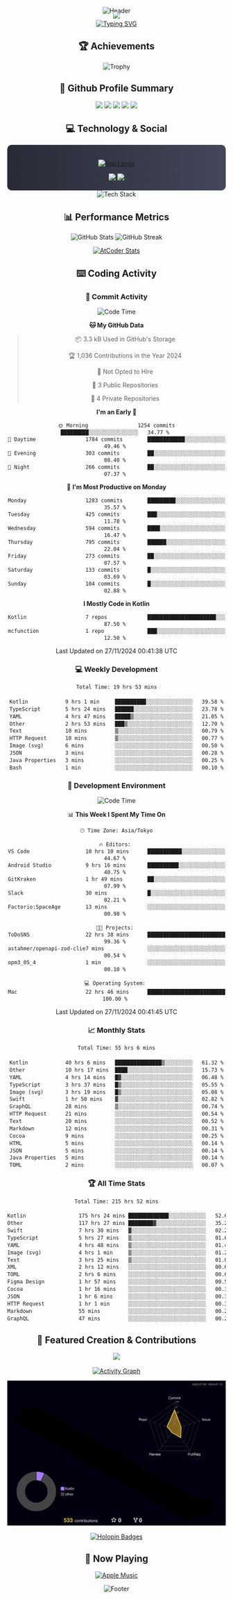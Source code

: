 <div align="center">
  
![Header](https://capsule-render.vercel.app/api?type=waving&color=gradient&customColorList=12&height=300&section=header&text=Welcome%20to%20Batapii's%20Universe&fontSize=50&animation=fadeIn&fontAlignY=40&desc=Android%20Developer%20|%20Kotlin%20LOVE%20)

<div style="margin-top: -20px;">
  <img src="https://readme-typing-svg.herokuapp.com/?lines=Crafting+Android+Experiences;Building+Tomorrow's+Apps+Today;Always+Learning,+Always+Growing&font=Fira%20Code&center=true&width=440&height=45&color=f75c7e&vCenter=true&size=22&pause=1000">
</div>

<a href="https://git.io/typing-svg">
  <img src="https://readme-typing-svg.demolab.com?font=Fira+Code&weight=600&size=28&duration=4000&pause=1000&center=true&vCenter=true&width=800&lines=Hey+there!+I'm+Batapii+%F0%9F%91%8B;Android+Developer+from+Japan+%F0%9F%87%AF%F0%9F%87%B5" alt="Typing SVG" />
</a>

## 🏆 Achievements

![Trophy](https://github-profile-trophy.vercel.app/?username=batapii&theme=onestar&no-frame=true&no-bg=true&column=8&rank=SSS,SS,S,AAA,AA,A,B,C&margin-w=10&margin-h=10)

## 🎯 Github Profile Summary

<div align="center">
  <img src="http://github-profile-summary-cards.vercel.app/api/cards/profile-details?username=batapii&theme=radical" />
  <img src="http://github-profile-summary-cards.vercel.app/api/cards/repos-per-language?username=batapii&theme=radical" />
  <img src="http://github-profile-summary-cards.vercel.app/api/cards/most-commit-language?username=batapii&theme=radical" />
  <img src="http://github-profile-summary-cards.vercel.app/api/cards/stats?username=batapii&theme=radical" />
  <img src="http://github-profile-summary-cards.vercel.app/api/cards/productive-time?username=batapii&theme=radical" />
</div>

## 💻 Technology & Social

<div align="center" style="background: linear-gradient(to right, #282A36, #44475A); padding: 20px; border-radius: 10px;">

[![Top Langs](https://github-readme-stats.vercel.app/api/top-langs/?username=batapii
)](https://github.com/anuraghazra/github-readme-stats)

<div style="margin-top: 15px">
<a href="https://github.com/batapii"><img src="https://img.shields.io/github/followers/batapii?style=for-the-badge&logo=github&label=Follow&color=ff6e96&labelColor=282A36"/></a>
<a href="https://twitter.com/batapii3939"><img src="https://img.shields.io/twitter/follow/batapii?style=for-the-badge&logo=twitter&color=1DA1F2&labelColor=282A36&label= Twitter"/></a>
</div>

</div>

<div align="center">
<img src="https://github-readme-tech-stack.vercel.app/api/cards?title=Tech+Stack&align=center&titleAlign=center&fontSize=20&lineHeight=10&lineCount=4&theme=github_dark&width=800&bg=%230D1117&badge=%23161B22&border=%2321262D&titleColor=%2358A6FF&line1=kotlin%2Ckotlin%2C0095D5%3Bandroid%2Candroid%2C00ff00%3Bjetpackcompose%2Cjetpack%2C4285F4%3B&line2=swift%2Cswift%2CFA7343%3Bfirebase%2Cfirebase%2CFFCA28%3Bgithub%2Cgithub%2C181717%3B&line3=typescript%2Ctypescript%2C3178C6%3Bgraphql%2Cgraphql%2CE10098%3Bsupabase%2Csupabase%2C3FCF8E%3B&line4=gradle%2Cgradle%2C02303A%3Bgitkraken%2Cgitkraken%2C179287%3Bpostman%2Cpostman%2CFF6C37%3B" alt="Tech Stack" />
</div>



## 📊 Performance Metrics

<div align="center">

![GitHub Stats](https://github-readme-stats.vercel.app/api?username=batapii&show_icons=true&theme=radical&hide_border=true&bg_color=0D1117)
![GitHub Streak](https://github-readme-streak-stats.herokuapp.com/?user=batapii&theme=radical&hide_border=true&background=0D1117)

[![AtCoder Stats](https://atcoder-readme-stats.vercel.app/stats/batapii3939?theme=dark&show_history=5&width=495)](https://github.com/iwbc-mzk/atcoder-readme-stats)

</div>

## ⌨️ Coding Activity

### 🌟 Commit Activity
<!--START_SECTION:commit-stats-->
![Code Time](http://img.shields.io/badge/Code%20Time-333%20hrs%2038%20mins-blue)

**🐱 My GitHub Data** 

> 📦 3.3 kB Used in GitHub's Storage 
 > 
> 🏆 1,036 Contributions in the Year 2024
 > 
> 🚫 Not Opted to Hire
 > 
> 📜 3 Public Repositories 
 > 
> 🔑 4 Private Repositories 
 > 
**I'm an Early 🐤** 

```text
🌞 Morning                1254 commits        █████████░░░░░░░░░░░░░░░░   34.77 % 
🌆 Daytime                1784 commits        ████████████░░░░░░░░░░░░░   49.46 % 
🌃 Evening                303 commits         ██░░░░░░░░░░░░░░░░░░░░░░░   08.40 % 
🌙 Night                  266 commits         ██░░░░░░░░░░░░░░░░░░░░░░░   07.37 % 
```
📅 **I'm Most Productive on Monday** 

```text
Monday                   1283 commits        █████████░░░░░░░░░░░░░░░░   35.57 % 
Tuesday                  425 commits         ███░░░░░░░░░░░░░░░░░░░░░░   11.78 % 
Wednesday                594 commits         ████░░░░░░░░░░░░░░░░░░░░░   16.47 % 
Thursday                 795 commits         ██████░░░░░░░░░░░░░░░░░░░   22.04 % 
Friday                   273 commits         ██░░░░░░░░░░░░░░░░░░░░░░░   07.57 % 
Saturday                 133 commits         █░░░░░░░░░░░░░░░░░░░░░░░░   03.69 % 
Sunday                   104 commits         █░░░░░░░░░░░░░░░░░░░░░░░░   02.88 % 
```


**I Mostly Code in Kotlin** 

```text
Kotlin                   7 repos             ██████████████████████░░░   87.50 % 
mcfunction               1 repo              ███░░░░░░░░░░░░░░░░░░░░░░   12.50 % 
```




 Last Updated on 27/11/2024 00:41:38 UTC
<!--END_SECTION:commit-stats-->

### 💻 Weekly Development
<!--START_SECTION:wakatime-->

```txt
Total Time: 19 hrs 53 mins

Kotlin            9 hrs 1 min     ██████████░░░░░░░░░░░░░░░   39.58 %
TypeScript        5 hrs 24 mins   ██████░░░░░░░░░░░░░░░░░░░   23.78 %
YAML              4 hrs 47 mins   █████▒░░░░░░░░░░░░░░░░░░░   21.05 %
Other             2 hrs 53 mins   ███▒░░░░░░░░░░░░░░░░░░░░░   12.70 %
Text              10 mins         ▒░░░░░░░░░░░░░░░░░░░░░░░░   00.79 %
HTTP Request      10 mins         ▒░░░░░░░░░░░░░░░░░░░░░░░░   00.77 %
Image (svg)       6 mins          ░░░░░░░░░░░░░░░░░░░░░░░░░   00.50 %
JSON              3 mins          ░░░░░░░░░░░░░░░░░░░░░░░░░   00.28 %
Java Properties   3 mins          ░░░░░░░░░░░░░░░░░░░░░░░░░   00.25 %
Bash              1 min           ░░░░░░░░░░░░░░░░░░░░░░░░░   00.10 %
```

<!--END_SECTION:wakatime-->

### 🔨 Development Environment
<!--START_SECTION:dev-stats-->
![Code Time](http://img.shields.io/badge/Code%20Time-333%20hrs%2038%20mins-blue)

📊 **This Week I Spent My Time On** 

```text
🕑︎ Time Zone: Asia/Tokyo

🔥 Editors: 
VS Code                  10 hrs 10 mins      ███████████░░░░░░░░░░░░░░   44.67 % 
Android Studio           9 hrs 16 mins       ██████████░░░░░░░░░░░░░░░   40.75 % 
GitKraken                1 hr 49 mins        ██░░░░░░░░░░░░░░░░░░░░░░░   07.99 % 
Slack                    30 mins             █░░░░░░░░░░░░░░░░░░░░░░░░   02.21 % 
Factorio:SpaceAge        13 mins             ░░░░░░░░░░░░░░░░░░░░░░░░░   00.98 % 

🐱‍💻 Projects: 
ToDoSNS                  22 hrs 38 mins      █████████████████████████   99.36 % 
astahmer/openapi-zod-clie7 mins              ░░░░░░░░░░░░░░░░░░░░░░░░░   00.54 % 
opm3_05_4                1 min               ░░░░░░░░░░░░░░░░░░░░░░░░░   00.10 % 

💻 Operating System: 
Mac                      22 hrs 46 mins      █████████████████████████   100.00 % 
```


 Last Updated on 27/11/2024 00:41:45 UTC
<!--END_SECTION:dev-stats-->

### 📈 Monthly Stats
<!--START_SECTION:wakamonth-->

```txt
Total Time: 55 hrs 6 mins

Kotlin            40 hrs 6 mins   ███████████████▒░░░░░░░░░   61.32 %
Other             10 hrs 17 mins  ████░░░░░░░░░░░░░░░░░░░░░   15.73 %
YAML              4 hrs 14 mins   █▓░░░░░░░░░░░░░░░░░░░░░░░   06.48 %
TypeScript        3 hrs 37 mins   █▒░░░░░░░░░░░░░░░░░░░░░░░   05.55 %
Image (svg)       3 hrs 19 mins   █▒░░░░░░░░░░░░░░░░░░░░░░░   05.08 %
Swift             1 hr 50 mins    ▓░░░░░░░░░░░░░░░░░░░░░░░░   02.82 %
GraphQL           28 mins         ▒░░░░░░░░░░░░░░░░░░░░░░░░   00.74 %
HTTP Request      21 mins         ░░░░░░░░░░░░░░░░░░░░░░░░░   00.54 %
Text              20 mins         ░░░░░░░░░░░░░░░░░░░░░░░░░   00.52 %
Markdown          12 mins         ░░░░░░░░░░░░░░░░░░░░░░░░░   00.31 %
Cocoa             9 mins          ░░░░░░░░░░░░░░░░░░░░░░░░░   00.25 %
HTML              5 mins          ░░░░░░░░░░░░░░░░░░░░░░░░░   00.14 %
JSON              5 mins          ░░░░░░░░░░░░░░░░░░░░░░░░░   00.14 %
Java Properties   5 mins          ░░░░░░░░░░░░░░░░░░░░░░░░░   00.14 %
TOML              2 mins          ░░░░░░░░░░░░░░░░░░░░░░░░░   00.07 %
```

<!--END_SECTION:wakamonth-->

### 🏆 All Time Stats
<!--START_SECTION:wakaalltime-->

```txt
Total Time: 215 hrs 52 mins

Kotlin                 175 hrs 24 mins █████████████░░░░░░░░░░░░   52.62 %
Other                  117 hrs 27 mins ████████▓░░░░░░░░░░░░░░░░   35.24 %
Swift                  7 hrs 30 mins   ▓░░░░░░░░░░░░░░░░░░░░░░░░   02.25 %
TypeScript             5 hrs 27 mins   ▒░░░░░░░░░░░░░░░░░░░░░░░░   01.64 %
YAML                   4 hrs 48 mins   ▒░░░░░░░░░░░░░░░░░░░░░░░░   01.44 %
Image (svg)            4 hrs 1 min     ▒░░░░░░░░░░░░░░░░░░░░░░░░   01.21 %
Text                   3 hrs 25 mins   ▒░░░░░░░░░░░░░░░░░░░░░░░░   01.03 %
XML                    2 hrs 12 mins   ░░░░░░░░░░░░░░░░░░░░░░░░░   00.66 %
TOML                   2 hrs 6 mins    ░░░░░░░░░░░░░░░░░░░░░░░░░   00.63 %
Figma Design           1 hr 57 mins    ░░░░░░░░░░░░░░░░░░░░░░░░░   00.59 %
Cocoa                  1 hr 16 mins    ░░░░░░░░░░░░░░░░░░░░░░░░░   00.38 %
JSON                   1 hr 6 mins     ░░░░░░░░░░░░░░░░░░░░░░░░░   00.33 %
HTTP Request           1 hr 1 min      ░░░░░░░░░░░░░░░░░░░░░░░░░   00.31 %
Markdown               55 mins         ░░░░░░░░░░░░░░░░░░░░░░░░░   00.28 %
GraphQL                47 mins         ░░░░░░░░░░░░░░░░░░░░░░░░░   00.24 %
```

<!--END_SECTION:wakaalltime-->


## 🌟 Featured Creation & Contributions

<div align="center">
  <a href="https://github.com/batapii/ToDoSNS">
    <img src="https://github-readme-stats.vercel.app/api/pin/?username=batapii&repo=ToDoSNS&theme=radical&hide_border=true&bg_color=0D1117" />
  </a>

[![Activity Graph](https://github-readme-activity-graph.vercel.app/graph?username=batapii&custom_title=Contribution%20Graph&hide_border=true&theme=radical&bg_color=0D1117)](https://github.com/ashutosh00710/github-readme-activity-graph)

![3D Contrib](./profile-3d-contrib/profile-night-rainbow.svg)

[![Holopin Badges](https://holopin.me/batapii)](https://holopin.io/@batapii)

</div>

## 🎵 Now Playing

<div align="center">
  
[![Apple Music](https://music-profile.rayriffy.com/theme/dark.svg?uid=001005.6598667d2ffd4a10a4f429edd0ba24c4.1156)](https://github.com/rayriffy/apple-music-github-profile)

</div>

![Footer](https://capsule-render.vercel.app/api?type=waving&color=gradient&customColorList=12&height=100&section=footer)

</div>
